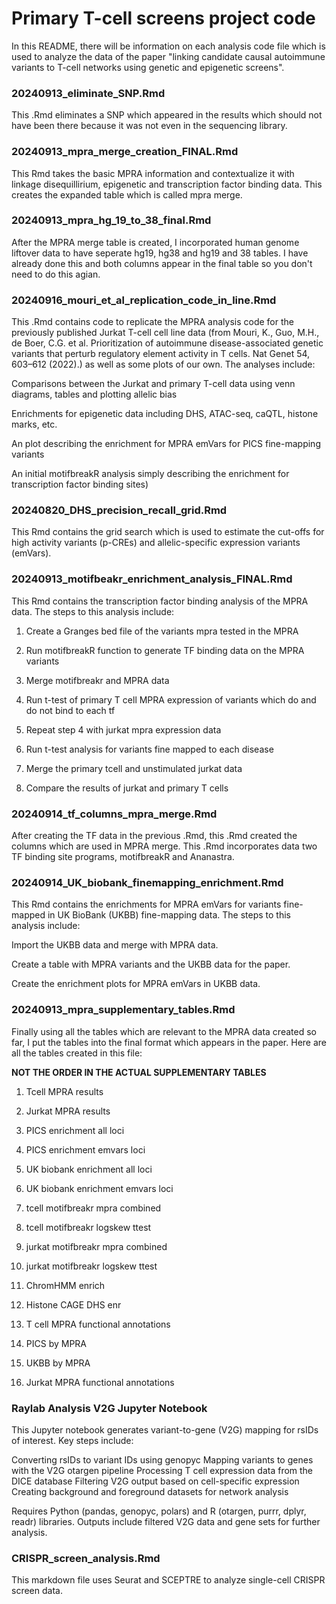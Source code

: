 # Primary T-cell screens project code

In this README, there will be information on each analysis code file which is used to analyze the data of the paper "linking candidate causal autoimmune variants to T-cell networks using genetic and epigenetic screens".

### 20240913_eliminate_SNP.Rmd

This .Rmd eliminates a SNP which appeared in the results which should not have been there because it was not even in the sequencing library. 

### 20240913_mpra_merge_creation_FINAL.Rmd

This Rmd takes the basic MPRA information and contextualize it with linkage disequillirium, epigenetic and transcription factor binding data. This creates the expanded table which is called mpra merge.

### 20240913_mpra_hg_19_to_38_final.Rmd

After the MPRA merge table is created, I incorporated human genome liftover data to have seperate hg19, hg38 and hg19 and 38 tables. I have already done this and both columns appear in the final table so you don't need to do this agian.

### 20240916_mouri_et_al_replication_code_in_line.Rmd

This .Rmd contains code to replicate the MPRA analysis code for the previously published Jurkat T-cell cell line data (from Mouri, K., Guo, M.H., de Boer, C.G. et al. Prioritization of autoimmune disease-associated genetic variants that perturb regulatory element activity in T cells. Nat Genet 54, 603–612 (2022).) as well as some plots of our own. The analyses include: 

Comparisons between the Jurkat and primary T-cell data using venn diagrams, tables and plotting allelic bias

Enrichments for epigenetic data including DHS, ATAC-seq, caQTL, histone marks, etc.

An plot describing the enrichment for MPRA emVars for PICS fine-mapping variants

An initial motifbreakR analysis simply describing the enrichment for transcription factor binding sites)
   
### 20240820_DHS_precision_recall_grid.Rmd

This Rmd contains the grid search which is used to estimate the cut-offs for high activity variants (p-CREs) and allelic-specific expression variants (emVars).
   
### 20240913_motifbeakr_enrichment_analysis_FINAL.Rmd

This Rmd contains the transcription factor binding analysis of the MPRA data. The steps to this analysis include: 

1. Create a Granges bed file of the variants mpra tested in the MPRA

2. Run motifbreakR function to generate TF binding data on the MPRA variants

3. Merge motifbreakr and MPRA data

4. Run t-test of primary T cell MPRA expression of variants which do and do not bind to each tf 

5. Repeat step 4 with jurkat mpra expression data

6. Run t-test analysis for variants fine mapped to each disease

7. Merge the primary tcell and unstimulated jurkat data

8. Compare the results of jurkat and primary T cells


 ### 20240914_tf_columns_mpra_merge.Rmd
  
After creating the TF data in the previous .Rmd, this .Rmd created the columns which are used in MPRA merge. This .Rmd incorporates data two TF binding site programs, motifbreakR and Ananastra.  
   
### 20240914_UK_biobank_finemapping_enrichment.Rmd
  
This Rmd contains the enrichments for MPRA emVars for variants fine-mapped in UK BioBank (UKBB) fine-mapping data. The steps to this analysis include:

Import the UKBB data and merge with MPRA data. 

Create a table with MPRA variants and the UKBB data for the paper.

Create the enrichment plots for MPRA emVars in UKBB data. 
    
### 20240913_mpra_supplementary_tables.Rmd

Finally using all the tables which are relevant to the MPRA data created so far, I put the tables into the final format which appears in the paper. Here are all the tables created in this file:

**NOT THE ORDER IN THE ACTUAL SUPPLEMENTARY TABLES**

1. Tcell MPRA results
 
2. Jurkat MPRA results 
 
3. PICS enrichment all loci
 
4. PICS enrichment emvars loci
 
5. UK biobank enrichment all loci

6. UK biobank enrichment emvars loci

7. tcell motifbreakr mpra combined
 
8. tcell motifbreakr logskew ttest
 
9. jurkat motifbreakr mpra combined

10. jurkat motifbreakr logskew ttest

11. ChromHMM enrich

12. Histone CAGE DHS enr

13. T cell MPRA functional annotations

14. PICS by MPRA

14. UKBB by MPRA

15. Jurkat MPRA functional annotations

### Raylab Analysis V2G Jupyter Notebook

This Jupyter notebook generates variant-to-gene (V2G) mapping for rsIDs of interest. Key steps include:

Converting rsIDs to variant IDs using genopyc
Mapping variants to genes with the V2G otargen pipeline
Processing T cell expression data from the DICE database
Filtering V2G output based on cell-specific expression
Creating background and foreground datasets for network analysis

Requires Python (pandas, genopyc, polars) and R (otargen, purrr, dplyr, readr) libraries. Outputs include filtered V2G data and gene sets for further analysis.

### CRISPR_screen_analysis.Rmd

This markdown file uses Seurat and SCEPTRE to analyze single-cell CRISPR screen data.
